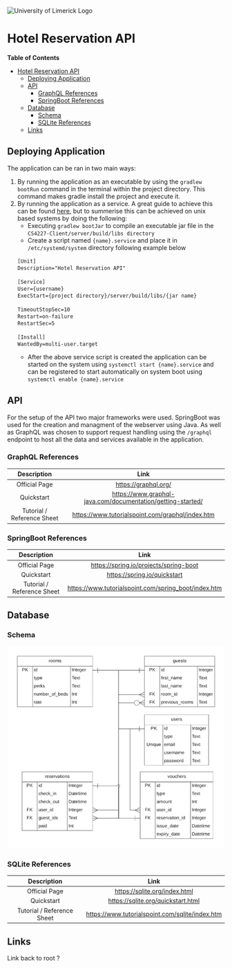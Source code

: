 ![University of Limerick Logo](https://gamma1.ul.ie/LabStats/Images/Image-UniversityOfLimerick.png)
# Hotel Reservation API
**Table of Contents**
- [Hotel Reservation API](#Hotel-Reservation-API)
	- [Deploying Application](#deploying-application)
	- [API](#api)
		- [GraphQL References](#graphql-references)
		- [SpringBoot References](#springboot-references)
	- [Database](#database)
		- [Schema](#schema)
		- [SQLite References](#sqlite-references)
	- [Links](#links)

## Deploying Application
The application can be ran in two main ways:
1. By running the application as an executable by using the `gradlew bootRun` command in the terminal within the project directory. This command makes gradle install the project and execute it.
2. By running the application as a service. A great guide to achieve this can be found [here](https://docs.spring.io/spring-boot/docs/current/reference/html/deployment.html#deployment.installing), but to summerise this can be achieved on unix based systems by doing the following:
	- Executing `gradlew bootJar` to compile an executable jar file in the `CS4227-Client/server/build/libs directory`
	- Create a script named `{name}.service` and place it in `/etc/systemd/system` directory following example below
	```
	[Unit]
	Description="Hotel Reservation API"

	[Service]
	User={username}
	ExecStart={project directory}/server/build/libs/{jar name}

	TimeoutStopSec=10
	Restart=on-failure
	RestartSec=5

	[Install]
	WantedBy=multi-user.target
	```
	- After the above service script is created the application can be started on the system using `systemctl start {name}.service` and can be registered to start automatically on system boot using `systemctl enable {name}.service`

## API
For the setup of the API two major frameworks were used. SpringBoot was used for the creation and managment of the webserver using Java. As well as GraphQL was chosen to support request handling using the `/graphql` endpoint to host all the data and services available in the application.
### GraphQL References
| Description | Link |
| :-----: | :-----: |
| Official Page | https://graphql.org/ |
| Quickstart | https://www.graphql-java.com/documentation/getting-started/ |
| Tutorial / Reference Sheet | https://www.tutorialspoint.com/graphql/index.htm |
### SpringBoot References
| Description | Link |
| :-----: | :-----: |
| Official Page | https://spring.io/projects/spring-boot|
| Quickstart | https://spring.io/quickstart |
| Tutorial / Reference Sheet | https://www.tutorialspoint.com/spring_boot/index.htm |

## Database
### Schema
![Database schema for server](/server/server-schema.png)
### SQLite References
| Description | Link |
| :-----: | :-----: |
| Official Page | https://sqlite.org/index.html |
| Quickstart | https://sqlite.org/quickstart.html |
| Tutorial / Reference Sheet | https://www.tutorialspoint.com/sqlite/index.htm |

## Links
Link back to root ?
